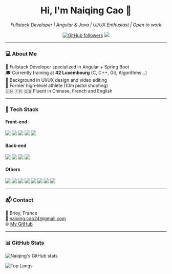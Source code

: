 <h1 align="center">Hi, I'm Naiqing Cao 👋</h1>

<p align="center">
  <em>Fullstack Developer | Angular & Java | UI/UX Enthusiast | Open to work</em>
</p>

<p align="center">
  <a href="https://github.com/Naiqing624"><img src="https://img.shields.io/github/followers/Naiqing624?style=social" alt="GitHub followers"></a>
  <a href="mailto:naiqing.cao24@gmail.com"><img src="https://img.shields.io/badge/email-naiqing.cao24@gmail.com-red"></a>
</p>

---

### 💻 About Me

🎯 Fullstack Developer specialized in Angular + Spring Boot  
🎓 Currently training at **42 Luxembourg** (C, C++, Git, Algorithms...)  
🎨 Background in UI/UX design and video editing  
🏅 Former high-level athlete (10m pistol shooting)  
🇨🇳 🇫🇷 🇬🇧 Fluent in Chinese, French and English  

---

### 🚀 Tech Stack

#### Front-end  
<p>
  <img src="https://img.shields.io/badge/HTML5-E34F26?logo=html5&logoColor=white" />
  <img src="https://img.shields.io/badge/CSS3-1572B6?logo=css3&logoColor=white" />
  <img src="https://img.shields.io/badge/TypeScript-3178C6?logo=typescript&logoColor=white" />
  <img src="https://img.shields.io/badge/Angular-DD0031?logo=angular&logoColor=white" />
  <img src="https://img.shields.io/badge/PrimeNG-1A237E?logo=primefaces&logoColor=white" />
</p>

#### Back-end  
<p>
  <img src="https://img.shields.io/badge/Java-007396?logo=java&logoColor=white" />
  <img src="https://img.shields.io/badge/SpringBoot-6DB33F?logo=springboot&logoColor=white" />
  <img src="https://img.shields.io/badge/MySQL-005C84?logo=mysql&logoColor=white" />
  <img src="https://img.shields.io/badge/MyBatis-grey" />
</p>

#### Others  
<p>
  <img src="https://img.shields.io/badge/C-A8B9CC?logo=c&logoColor=white" />
  <img src="https://img.shields.io/badge/C++-00599C?logo=c%2B%2B&logoColor=white" />
  <img src="https://img.shields.io/badge/Makefile-000000?logo=gnu&logoColor=white" />
  <img src="https://img.shields.io/badge/Docker-2496ED?logo=docker&logoColor=white" />
  <img src="https://img.shields.io/badge/GitHub%20Actions-2088FF?logo=githubactions&logoColor=white" />
  <img src="https://img.shields.io/badge/Figma-F24E1E?logo=figma&logoColor=white" />
  <img src="https://img.shields.io/badge/Adobe%20Creative%20Suite-DA1F26?logo=adobe&logoColor=white" />
  <img src="https://img.shields.io/badge/Git-F05032?logo=git&logoColor=white" />
</p>


---

### 📬 Contact

📍 Briey, France  
📧 naiqing.cao24@gmail.com  
🌐 [My GitHub](https://github.com/Naiqing624)

---

### 📊 GitHub Stats

![Naiqing's GitHub stats](https://github-readme-stats.vercel.app/api?username=Naiqing624&show_icons=true&theme=tokyonight)

![Top Langs](https://github-readme-stats.vercel.app/api/top-langs/?username=Naiqing624&layout=compact&theme=tokyonight)



